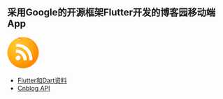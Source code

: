 ## 采用Google的开源框架Flutter开发的博客园移动端App

![](https://raw.githubusercontent.com/Blue-Oranges/CnblogApp/master/IMG/cnblog.pic.png)

+ [Flutter和Dart资料](https://github.com/Blue-Oranges/CnblogApp/blob/master/CnblogApp.md)
+ [Cnblog API](http://openapi.cnblogs.com/)

